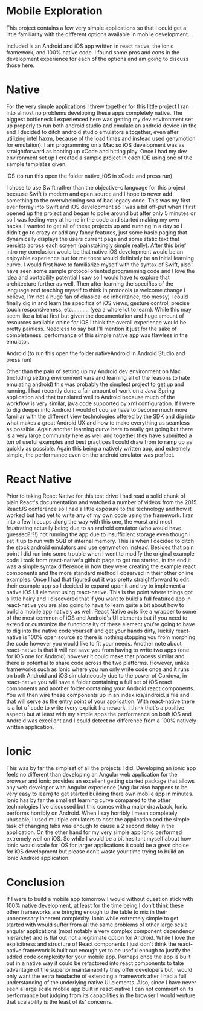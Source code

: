 # Mobile Exploration

This project contains a few very simple applications so that I could get a little familiarity with the different options available in mobile development.

Included is an Android and iOS app written in react native, the ionic framework, and 100% native code. I found some pros and cons in the development experience for each of the options and am going to discuss those here.

# Native

For the very simple applications I threw together for this little project I ran into almost no problems developing these apps completely native. The biggest bottleneck I experienced here was getting my dev environment set up properly to run both android studio and emulate an android device (in the end I decided to ditch android studio emulators altogether, even after utilizing intel haxm, because of the load times and instead used genymotion for emulation). I am programming on a Mac so iOS development was as straightforward as booting up xCode and hitting play. Once I had my dev environment set up I created a sample project in each IDE using one of the sample templates given.

iOS (to run this open the folder native_iOS in xCode and press run)

I chose to use Swift rather than the objective-c language for this project because Swift is modern and open source and I hope to never add something to the overwhelming sea of bad legacy code. This was my first ever forray into Swift and iOS development so I was a bit off-put when I first opened up the project and began to poke around but after only 5 minutes or so I was feeling very at home in the code and started making my own hacks. I wanted to get all of these projects up and running in a day so I didn't go to crazy or add any fancy features, just some basic paging that dynamically displays the users current page and some static text that persists across each screen (painstakingly simple really). After this brief intro my conclusion would be that native iOS development would be an enjoyable experience but for me there would definitely be an initial learning curve. I would first have to familiarize myself with the syntax of Swift, also I have seen some sample protocol oriented programming code and I love the idea and portability potential I saw so I would have to explore that architecture further as well. Then after learning the specifics of the language and teaching myself to think in protocols (a welcome change I believe, I'm not a huge fan of classical oo inheritance, too messy) I could finally dig in and learn the specifics of iOS views, gesture control, precise touch responsiveness, etc........... (yea a whole lot to learn). While this may seem like a lot at first but given the documentation and huge amount of resources available onine for iOS I think the overall experience would be pretty painless. Needless to say but I'll mention it just for the sake of completeness, performance of this simple native app was flawless in the emulator.

Android (to run this open the folder nativeAndroid in Android Studio and press run)

Other than the pain of setting up my Android dev environment on Mac (including setting environment vars and learning all of the reasons to hate emulating android) this was probably the simplest project to get up and running. I had recently done a fair amount of work on a Java Spring application and that translated well to Android because much of the workflow is very similar, java code supported by xml configuration. If I were to dig deeper into Android I would of course have to become much more familiar with the different view technologies offered by the SDK and dig into what makes a great Android UX and how to make everything as seamless as possible. Again another learning curve here to really get going but there is a very large community here as well and together they have submitted a ton of useful examples and best practices I could draw from to ramp up as quickly as possible. Again this being a natively written app, and extremely simple, the performance even on the android emulator was perfect.

# React Native

Prior to taking React Native for this test drive I had read a solid chunk of plain React's documentation and watched a number of videos from the 2015 ReactJS conference so I had a little exposure to the technology and how it worked but had yet to write any of my own code using the framework. I ran into a few hiccups along the way with this one, the worst and most frustrating actually being due to an android emulator (who would have guessed?!?!) not running the app due to insufficient storage even though I set it up to run with 5GB of internal memory. This is when I decided to ditch the stock android emulators and use genymotion instead. Besides that pain point I did run into some trouble when I went to modify the original example code I took from react-native's github page to get me started, in the end it was a simple syntax difference in how they were creating the example react components and the more standard method I observed in their other online examples. Once I had that figured out it was pretty straightforward to edit their example app so I decided to expand upon it and try to implement a native iOS UI element using react-native. This is the point where things got a little hairy and I discovered that if you want to build a full featured app in react-native you are also going to have to learn quite a bit about how to build a mobile app natively as well. React Native acts like a wrapper to some of the most common of iOS and Android's UI elements but if you need to extend or customize the functionality of these element you're going to have to dig into the native code yourself and get your hands dirty, luckily react-native is 100% open source so there is nothing stopping you from morphing the code however you would like to fit your needs. Another note about react-native is that it will not save you from having to write two apps (one for iOS one for Android) however it could make that process similar and there is potential to share code across the two platforms. However, unlike frameworks such as Ionic where you run only write code once and it runs on both Android and iOS simulatneously due to the power of Cordova, in react-native you will have a folder containing a full set of iOS react components and another folder containing your Android react components. You will then wire these components up in an index.ios/android.js file and that will serve as the entry point of your application. With react-native there is a lot of code to write (very explicit framework, I think that's a positive aspect) but at least with my simple apps the performance on both iOS and Android was excellent and I could detect no difference from a 100% natively written application.

# Ionic

This was by far the simplest of all the projects I did. Developing an ionic app feels no different than developing an Angular web application for the browser and ionic provides an excellent getting started package that allows any web developer with Angular experience (Angular also happens to be very easy to learn) to get started building there own mobile app in minutes. Ionic has by far the smallest learning curve compared to the other technologies I've discussed but this comes with a major drawback, Ionic performs horribly on Android. When I say horribly I mean completely unusable, I used multiple emulators to host the application and the simple task of changing tabs was enough to cause a 2 second delay in the application. On the other hand for my very simple app Ionic performed extremely well on iOS. So while I would be a bit hesitant myself about how Ionic would scale for iOS for larger applications it could be a great choice for iOS development but please don't waste your time trying to build an Ionic Android application.

# Conclusion

If I were to build a mobile app tomorrow I would without question stick with 100% native development, at least for the time being I don't think these other frameworks are bringing enough to the table to mix in their unnecessary inherent complexity. Ionic while extremely simple to get started with would suffer from all the same problems of other large scale angular applications (most notably a very complex component dependency hierarchy) and is flat out not a legitimate option for Android. While I love the explicitness and structure of React components I just don't think the react-native framework is built out enough yet to be useful enough to justify the added code complexity for your mobile app. Perhaps once the app is built out in a native way it could be refactored into react components to take advantage of the superior maintainability they offer developers but I would only want the extra headache of extending a framework after I had a full understanding of the underlying native UI elements. Also, since I have never seen a large scale mobile app built in react-native I can not comment on its performance but judging from its capabilities in the browser I would venture that scalability is the least of its' concerns.
